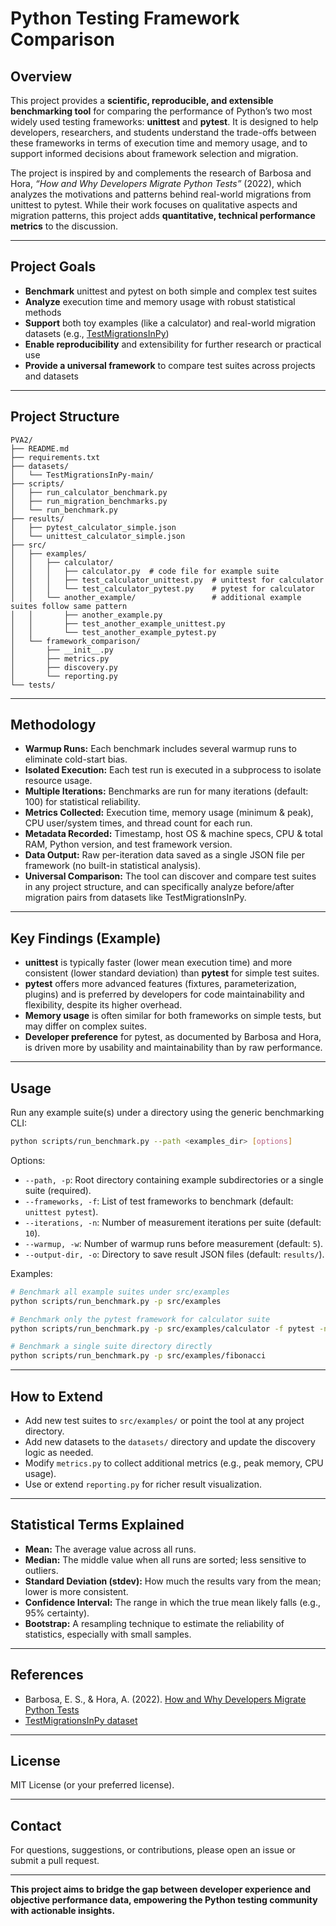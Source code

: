 # Python Testing Framework Comparison

## Overview

This project provides a **scientific, reproducible, and extensible benchmarking tool** for comparing the performance of Python’s two most widely used testing frameworks: **unittest** and **pytest**. It is designed to help developers, researchers, and students understand the trade-offs between these frameworks in terms of execution time and memory usage, and to support informed decisions about framework selection and migration.

The project is inspired by and complements the research of Barbosa and Hora, _“How and Why Developers Migrate Python Tests”_ (2022), which analyzes the motivations and patterns behind real-world migrations from unittest to pytest. While their work focuses on qualitative aspects and migration patterns, this project adds **quantitative, technical performance metrics** to the discussion.

---

## Project Goals

- **Benchmark** unittest and pytest on both simple and complex test suites
- **Analyze** execution time and memory usage with robust statistical methods
- **Support** both toy examples (like a calculator) and real-world migration datasets (e.g., [TestMigrationsInPy](https://github.com/altinoalvesjunior/TestMigrationsInPy))
- **Enable reproducibility** and extensibility for further research or practical use
- **Provide a universal framework** to compare test suites across projects and datasets

---

## Project Structure

```plaintext
PVA2/
├── README.md
├── requirements.txt
├── datasets/
│   └── TestMigrationsInPy-main/
├── scripts/
│   ├── run_calculator_benchmark.py
│   ├── run_migration_benchmarks.py
│   └── run_benchmark.py
├── results/
│   ├── pytest_calculator_simple.json
│   └── unittest_calculator_simple.json
├── src/
│   ├── examples/
│   │   ├── calculator/
│   │   │   ├── calculator.py  # code file for example suite
│   │   │   ├── test_calculator_unittest.py  # unittest for calculator
│   │   │   └── test_calculator_pytest.py    # pytest for calculator
│   │   └── another_example/                 # additional example suites follow same pattern
│   │       ├── another_example.py
│   │       ├── test_another_example_unittest.py
│   │       └── test_another_example_pytest.py
│   └── framework_comparison/
│       ├── __init__.py
│       ├── metrics.py
│       ├── discovery.py
│       └── reporting.py
└── tests/
```

---

## Methodology

- **Warmup Runs:** Each benchmark includes several warmup runs to eliminate cold-start bias.
- **Isolated Execution:** Each test run is executed in a subprocess to isolate resource usage.
- **Multiple Iterations:** Benchmarks are run for many iterations (default: 100) for statistical reliability.
- **Metrics Collected:** Execution time, memory usage (minimum & peak), CPU user/system times, and thread count for each run.
- **Metadata Recorded:** Timestamp, host OS & machine specs, CPU & total RAM, Python version, and test framework version.
- **Data Output:** Raw per-iteration data saved as a single JSON file per framework (no built-in statistical analysis).
- **Universal Comparison:** The tool can discover and compare test suites in any project structure, and can specifically analyze before/after migration pairs from datasets like TestMigrationsInPy.

---

## Key Findings (Example)

- **unittest** is typically faster (lower mean execution time) and more consistent (lower standard deviation) than **pytest** for simple test suites.
- **pytest** offers more advanced features (fixtures, parameterization, plugins) and is preferred by developers for code maintainability and flexibility, despite its higher overhead.
- **Memory usage** is often similar for both frameworks on simple tests, but may differ on complex suites.
- **Developer preference** for pytest, as documented by Barbosa and Hora, is driven more by usability and maintainability than by raw performance.

---

## Usage

Run any example suite(s) under a directory using the generic benchmarking CLI:

```bash
python scripts/run_benchmark.py --path <examples_dir> [options]
```

Options:
- `--path, -p`: Root directory containing example subdirectories or a single suite (required).
- `--frameworks, -f`: List of test frameworks to benchmark (default: `unittest pytest`).
- `--iterations, -n`: Number of measurement iterations per suite (default: `10`).
- `--warmup, -w`: Number of warmup runs before measurement (default: `5`).
- `--output-dir, -o`: Directory to save result JSON files (default: `results/`).

Examples:

```bash
# Benchmark all example suites under src/examples
python scripts/run_benchmark.py -p src/examples

# Benchmark only the pytest framework for calculator suite
python scripts/run_benchmark.py -p src/examples/calculator -f pytest -n 5 -w 2

# Benchmark a single suite directory directly
python scripts/run_benchmark.py -p src/examples/fibonacci
```

---

## How to Extend

- Add new test suites to `src/examples/` or point the tool at any project directory.
- Add new datasets to the `datasets/` directory and update the discovery logic as needed.
- Modify `metrics.py` to collect additional metrics (e.g., peak memory, CPU usage).
- Use or extend `reporting.py` for richer result visualization.

---

## Statistical Terms Explained

- **Mean:** The average value across all runs.
- **Median:** The middle value when all runs are sorted; less sensitive to outliers.
- **Standard Deviation (stdev):** How much the results vary from the mean; lower is more consistent.
- **Confidence Interval:** The range in which the true mean likely falls (e.g., 95% certainty).
- **Bootstrap:** A resampling technique to estimate the reliability of statistics, especially with small samples.

---

## References

- Barbosa, E. S., & Hora, A. (2022). [How and Why Developers Migrate Python Tests](https://doi.org/10.5281/zenodo.5847361)
- [TestMigrationsInPy dataset](https://github.com/altinoalvesjunior/TestMigrationsInPy)

---

## License

MIT License (or your preferred license).

---

## Contact

For questions, suggestions, or contributions, please open an issue or submit a pull request.

---

**This project aims to bridge the gap between developer experience and objective performance data, empowering the Python testing community with actionable insights.**
